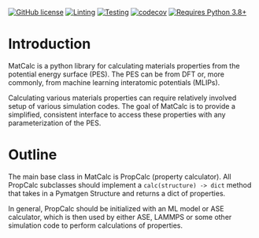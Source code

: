 [![GitHub license](https://img.shields.io/github/license/materialsvirtuallab/matcalc)](https://github.com/materialsvirtuallab/matcalc/blob/main/LICENSE)
[![Linting](https://github.com/materialsvirtuallab/matcalc/workflows/Linting/badge.svg)](https://github.com/materialsvirtuallab/matcalc/workflows/Linting/badge.svg)
[![Testing](https://github.com/materialsvirtuallab/matcalc/workflows/Testing/badge.svg)](https://github.com/materialsvirtuallab/matcalc/workflows/Testing/badge.svg)
[![codecov](https://codecov.io/gh/materialsvirtuallab/matcalc/branch/main/graph/badge.svg?token=OR7Z9WWRRC)](https://codecov.io/gh/materialsvirtuallab/matcalc)
[![Requires Python 3.8+](https://img.shields.io/badge/Python-3.8+-blue.svg?logo=python&logoColor=white)](https://python.org/downloads)

# Introduction

MatCalc is a python library for calculating materials properties from the potential energy surface (PES). The
PES can be from DFT or, more commonly, from machine learning interatomic potentials (MLIPs).

Calculating various materials properties can require relatively involved setup of various simulation codes. The
goal of MatCalc is to provide a simplified, consistent interface to access these properties with any
parameterization of the PES.

# Outline

The main base class in MatCalc is PropCalc (property calculator). All PropCalc subclasses should implement a
`calc(structure) -> dict` method that takes in a Pymatgen Structure and returns a dict of properties.

In general, PropCalc should be initialized with an ML model or ASE calculator, which is then used by either ASE,
LAMMPS or some other simulation code to perform calculations of properties.
